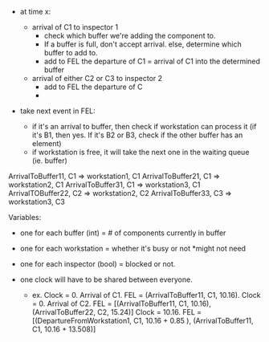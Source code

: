- at time x: 
  - arrival of C1 to inspector 1 
    - check which buffer we're adding the component to. 
    - If a buffer is full, don't accept arrival. else, determine which buffer to add to. 
    - add to FEL the departure of C1 =  arrival of C1 into the determined buffer
  - arrival of either C2 or C3 to inspector 2 
    - add to FEL the departure of C
    - 

- take next event in FEL:
  - if it's an arrival to buffer, then check if workstation can process it (if it's B1, then yes. If it's B2 or B3, check if the other buffer has an element)
  - if workstation is free, it will take the next one in the waiting queue (ie. buffer)

ArrivalToBuffer11, C1 => workstation1, C1
ArrivalToBuffer21, C1 => workstation2, C1
ArrivalToBuffer31, C1 => workstation3, C1
ArrivalTOBuffer22, C2 => workstation2, C2
ArrivalToBuffer33, C3 => workstation3, C3

Variables:
- one for each buffer (int) = # of components currently in buffer
- one for each workstation = whether it's busy or not *might not need
- one for each inspector (bool) = blocked or not.


- one clock will have to be shared between everyone. 
  - ex. Clock = 0. Arrival of C1. FEL = (ArrivalToBuffer11, C1, 10.16).
        Clock = 0. Arrival of C2. FEL = [(ArrivalToBuffer11, C1, 10.16), (ArrivalToBuffer22, C2, 15.24)]
        Clock = 10.16. FEL = [(DepartureFromWorkstation1, C1, 10.16 + 0.85 ), (ArrivalToBuffer11, C1, 10.16 + 13.508)]
